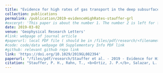 ```yaml
---
title: "Evidence for high rates of gas transport in the deep subsurface" 
collection: publications
permalink: /publication/2019-evidenceHighRates-stauffer-grl
#excerpt: 'This paper is about the number 1. The number 2 is left for future work.'
date: 2019-03-02 
venue: 'Geophysical Research Letters'
#link: webpage of journal article
#paperurl: local PDF file ( should be in /files/pdf/research/<filename>.pdf )
#code: code/data webpage OR Supplementary Info PDF link
#github: relevant github repo link
link: 'https://doi.org/10.1029/2019GL082394'
paperurl: "/files/pdf/research/Stauffer et al. - 2019 - Evidence for High Rates of Gas Transport in the Deep Subsurface.pdf"
citation: "Stauffer, P. H., Rahn, T., <b>Ortiz, J. P.</b>, Salazar, L. J., Boukhalfa, H., Behar, H. R., & Snyder, E. E. (2019). Evidence for high rates of gas transport in the deep subsurface. <i>Geophysical Research Letters</i>, 46(7), 3773-3780."
---
```

<!-- This paper is about the number 1. The number 2 is left for future work. -->

<!-- [Download paper here](https://agupubs.onlinelibrary.wiley.com/doi/epdf/10.1029/2019GL082394) -->
